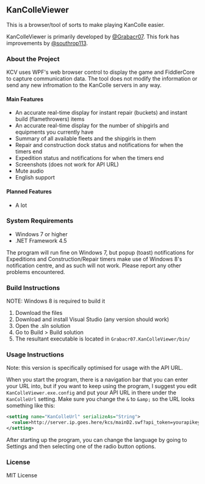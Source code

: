 KanColleViewer
--

This is a browser/tool of sorts to make playing KanColle easier.

KanColleViewer is primarily developed by [@Grabacr07](https://twitter.com/Grabacr07). This fork has improvements by [@southrop113](https://twitter.com/southrop113).

### About the Project
KCV uses WPF's web browser control to display the game and FiddlerCore to capture communication data.
The tool does not modify the information or send any new infromation to the KanColle servers in any way.

#### Main Features
* An accurate real-time display for instant repair (buckets) and instant build (flamethrowers) items
* An accurate real-time display for the number of shipgirls and equipments you currently have
* Summary of all available fleets and the shipgirls in them
* Repair and construction dock status and notifications for when the timers end
* Expedition status and notifications for when the timers end
* Screenshots (does not work for API URL)
* Mute audio
* English support

#### Planned Features
* A lot

### System Requirements
* Windows 7 or higher
* .NET Framework 4.5

The program will run fine on Windows 7, but popup (toast) notifications for Expeditions and Construction/Repair timers make use of Windows 8's notification centre, and as such will not work. Please report any other problems encountered.

### Build Instructions
NOTE: Windows 8 is required to build it

1. Download the files
2. Download and install Visual Studio (any version should work)
3. Open the .sln solution
4. Go to Build > Build solution
5. The resultant executable is located in ``Grabacr07.KanColleViewer/bin/``

### Usage Instructions
Note: this version is specifically optimised for usage with the API URL.

When you start the program, there is a navigation bar that you can enter your URL into,
but if you want to keep using the program, I suggest you edit ``KanColleViewer.exe.config``
and put your API URL in there under the ``KanColleUrl`` setting. Make sure you change the ``&`` to ``&amp;``
so the URL looks something like this:
``` xml
<setting name="KanColleUrl" serializeAs="String">
  <value>http://server.ip.goes.here/kcs/mainD2.swf?api_token=yourapikeygoeshere&amp;api_starttime=sometimestamphere</value>
</setting>
```

After starting up the program, you can change the language by going to Settings and then selecting one of the radio button options.

### License

MIT License
